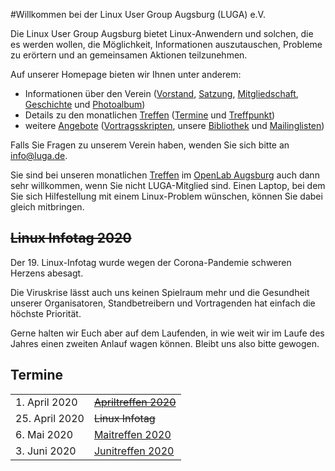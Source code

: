 #Willkommen bei der Linux User Group Augsburg (LUGA) e.V.

Die Linux User Group Augsburg bietet Linux-Anwendern und solchen, die es werden wollen, die Möglichkeit, Informationen auszutauschen, Probleme zu erörtern und an gemeinsamen Aktionen teilzunehmen.

Auf unserer Homepage bieten wir Ihnen unter anderem:

* Informationen über den Verein ([Vorstand](/Wir_ueber_uns/Kontakte/), 
[Satzung](/Wir_ueber_uns/Satzung/), [Mitgliedschaft](/Wir_ueber_uns/Mitgliedschaft/), 
[Geschichte](/Wir_ueber_uns/Geschichte/) und [Photoalbum](/Wir_ueber_uns/Album/))
* Details zu den monatlichen [Treffen](/Treffen/) ([Termine](/Treffen/Termine/) und 
[Treffpunkt](/Treffen/Treffpunkt/))
* weitere [Angebote](/Angebote/) ([Vortragsskripten](/Angebote/Vortraege/),
unsere [Bibliothek](/Angebote/Bibliothek/) und [Mailinglisten](/Angebote/Mailinglisten/))

Falls Sie Fragen zu unserem Verein haben, wenden Sie sich bitte an info@luga.de.

Sie sind bei unseren monatlichen [Treffen](/Treffen/) im [OpenLab Augsburg](https://openlab-augsburg.de) auch dann sehr willkommen, wenn Sie nicht LUGA-Mitglied sind.
Einen Laptop, bei dem Sie sich Hilfestellung mit einem Linux-Problem wünschen, können Sie dabei gleich mitbringen.

## <strike>Linux Infotag 2020</strike>
Der 19. Linux-Infotag wurde wegen der Corona-Pandemie schweren Herzens abesagt.

Die Viruskrise lässt auch uns keinen Spielraum mehr und die Gesundheit unserer
Organisatoren, Standbetreibern und Vortragenden hat einfach die höchste Priorität.

Gerne halten wir Euch aber auf dem Laufenden, in wie weit wir im Laufe des Jahres
einen zweiten Anlauf wagen können. Bleibt uns also bitte gewogen.

## Termine

|||
|-|-|
|1. April 2020|<strike>[Apriltreffen 2020](/Treffen/Termine/04_2020/)<strike>|Wurde aufgrund der Corona-Pandemie abgesagt.
|25. April 2020|<strike>Linux Infotag</strike>|Wurde aufgrund der Corona-Pandemie abgesagt. 
|6. Mai 2020|[Maitreffen 2020](/Treffen/Termine/05_2020/)|
|3. Juni 2020|[Junitreffen 2020](/Treffen/Termine/06_2020/)|
